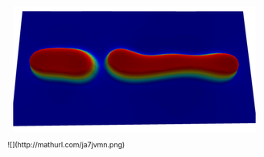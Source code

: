<p align="center">
  <img src="https://raw.githubusercontent.com/alexschlueter/myngsolve/master/ngscahn.gif" />
</p>
![](http://mathurl.com/ja7jvmn.png)
